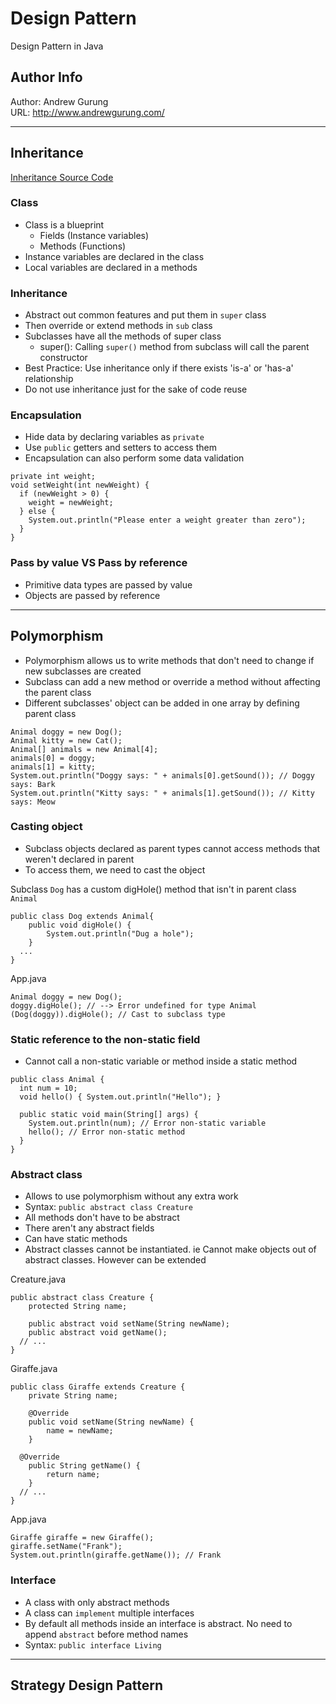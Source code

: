# Design Pattern
Design Pattern in Java

Author Info
-----------
Author: Andrew Gurung <br>
URL: http://www.andrewgurung.com/

-----------

## Inheritance
[Inheritance Source Code](DesignPatterns/src/inheritance)

### Class
- Class is a blueprint
  - Fields (Instance variables)
  - Methods (Functions)
- Instance variables are declared in the class
- Local variables are declared in a methods

### Inheritance
- Abstract out common features and put them in `super` class
- Then override or extend methods in `sub` class
- Subclasses have all the methods of super class
  - super(): Calling `super()` method from subclass will call the parent constructor
- Best Practice: Use inheritance only if there exists 'is-a' or 'has-a' relationship
- Do not use inheritance just for the sake of code reuse

### Encapsulation
- Hide data by declaring variables as `private`
- Use `public` getters and setters to access them
- Encapsulation can also perform some data validation
```
private int weight;
void setWeight(int newWeight) {
  if (newWeight > 0) {
    weight = newWeight;
  } else {
    System.out.println("Please enter a weight greater than zero");
  }
}
```

### Pass by value VS Pass by reference
- Primitive data types are passed by value
- Objects are passed by reference

-----------

## Polymorphism
- Polymorphism allows us to write methods that don't need to change if new subclasses are created
- Subclass can add a new method or override a method without affecting the parent class
- Different subclasses' object can be added in one array by defining parent class
```
Animal doggy = new Dog();
Animal kitty = new Cat();
Animal[] animals = new Animal[4];
animals[0] = doggy;
animals[1] = kitty;
System.out.println("Doggy says: " + animals[0].getSound()); // Doggy says: Bark
System.out.println("Kitty says: " + animals[1].getSound()); // Kitty says: Meow
```

### Casting object
- Subclass objects declared as parent types cannot access methods that weren't declared in parent
- To access them, we need to cast the object

Subclass `Dog` has a custom digHole() method that isn't in parent class `Animal`
```
public class Dog extends Animal{
	public void digHole() {
		System.out.println("Dug a hole");
	}
  ...
}
```

App.java
```
Animal doggy = new Dog();
doggy.digHole(); // --> Error undefined for type Animal
(Dog(doggy)).digHole(); // Cast to subclass type
```

### Static reference to the non-static field
- Cannot call a non-static variable or method inside a static method
```
public class Animal {
  int num = 10;
  void hello() { System.out.println("Hello"); }

  public static void main(String[] args) {
    System.out.println(num); // Error non-static variable
    hello(); // Error non-static method
  }
}
```

### Abstract class
- Allows to use polymorphism without any extra work
- Syntax: `public abstract class Creature`
- All methods don't have to be abstract
- There aren't any abstract fields
- Can have static methods
- Abstract classes cannot be instantiated. ie Cannot make objects out of abstract classes. However can be extended

Creature.java
```
public abstract class Creature {
	protected String name;

	public abstract void setName(String newName);
	public abstract void getName();
  // ...
}

```

Giraffe.java
```
public class Giraffe extends Creature {
	private String name;

	@Override
	public void setName(String newName) {
		name = newName;
	}

  @Override
	public String getName() {
		return name;
	}
  // ...
}
```

App.java
```
Giraffe giraffe = new Giraffe();
giraffe.setName("Frank");
System.out.println(giraffe.getName()); // Frank
```

### Interface
- A class with only abstract methods
- A class can `implement` multiple interfaces
- By default all methods inside an interface is abstract. No need to append `abstract` before method names
- Syntax: `public interface Living`

-----------

## Strategy Design Pattern

